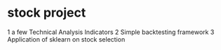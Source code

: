 # stock project
1 a few  Technical Analysis Indicators
2 Simple backtesting framework
3 Application of sklearn on stock selection
